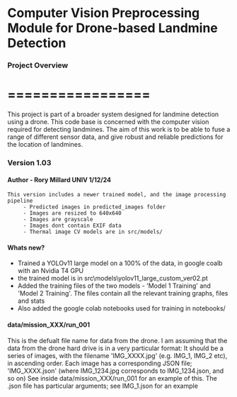 # Computer Vision Preprocessing Module for Drone-based Landmine Detection

### Project Overview
# =================
 This project is part of a broader system designed for landmine detection using a drone. This code base is concerned with the computer vision required for detecting landmines. The aim of this work is to be able to fuse a range of different sensor data, and give robust and reliable predictions for the location of landmines.

### Version 1.03 
#### Author - Rory Millard UNIV 1/12/24

    This version includes a newer trained model, and the image processing pipeline
         - Predicted images in predicted_images folder
         - Images are resized to 640x640
         - Images are grayscale
         - Images dont contain EXIF data
         - Thermal image CV models are in src/models/

#### Whats new?

 - Trained a YOLOv11 large model on a 100% of the data, in google coalb with an Nvidia T4 GPU
 - the trained model is in src\models\yolov11_large_custom_ver02.pt
 - Added the training files of the two models - 'Model 1 Training' and 'Model 2 Training'.
   The files contain all the relevant training graphs, files and stats
 - Also added the google colab notebooks used for training in notebooks/

#### data/mission_XXX/run_001
This is the defualt file name for data from the drone.
I am assuming that the data from the drone hard drive is in a very particular format:
It should be a series of images, with the filename 'IMG_XXXX.jpg' (e.g. IMG_1, IMG_2 etc), in ascending order.
Each image has a corresponding JSON file; 'IMG_XXXX.json' (where IMG_1234.jpg corresponds to IMG_1234.json, and so on)
See inside data/mission_XXX/run_001 for an example of this. The .json file has particular arguments; see IMG_1.json for an example